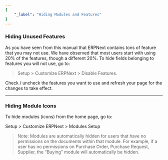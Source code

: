 ```yaml
---
{
	"_label": "Hiding Modules and Features"
}
---
```

### Hiding Unused Features

As you have seen from this manual that ERPNext contains tons of feature that you may not use. We have observed that most users start with using 20% of the features, though a different 20%. To hide fields belonging to features you will not use, go to:

> Setup > Customize ERPNext > Disable Features.

Check / uncheck the features you want to use and refresh your page for the changes to take effect.

---

### Hiding Module Icons

To hide modules (icons) from the home page, go to:

Setup > Customize ERPNext > Modules Setup

> Note: Modules are automatically hidden for users that have no permissions on the documents within that module. For example, if a user has no permissions on Purchase Order, Purchase Request, Supplier, the “Buying” module will automatically be hidden.
